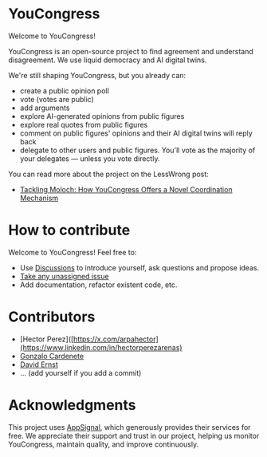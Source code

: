 # YouCongress

Welcome to YouCongress!

YouCongress is an open-source project to find agreement and understand disagreement.
We use liquid democracy and AI digital twins.

We're still shaping YouCongress, but you already can:
- create a public opinion poll
- vote (votes are public)
- add arguments
- explore AI-generated opinions from public figures
- explore real quotes from public figures
- comment on public figures' opinions and their AI digital twins will reply back
- delegate to other users and public figures. You'll vote as the majority of your delegates — unless you vote directly.

You can read more about the project on the LessWrong post:
- [Tackling Moloch: How YouCongress Offers a Novel Coordination Mechanism](https://www.lesswrong.com/posts/4KjiZeAWc7Yv9oyCb/tackling-moloch-how-youcongress-offers-a-novel-coordination)

# How to contribute
Welcome to YouCongress! Feel free to:
- Use [Discussions](https://github.com/youcongress/youcongress/discussions) to introduce yourself, ask questions and propose ideas.
- [Take any unassigned issue](https://github.com/youcongress/youcongress/issues)
- Add documentation, refactor existent code, etc.

# Contributors
- [Hector Perez]([https://x.com/arpahector](https://www.linkedin.com/in/hectorperezarenas)
- [Gonzalo Cardenete](https://www.linkedin.com/in/gonzalo-cardenete-burgos-519a1b43)
- [David Ernst](https://github.com/dsernst)
- ... (add yourself if you add a commit)

# Acknowledgments
This project uses [AppSignal](https://www.appsignal.com), which generously provides their services for free. We appreciate their support and trust in our project, helping us monitor YouCongress, maintain quality, and improve continuously.
